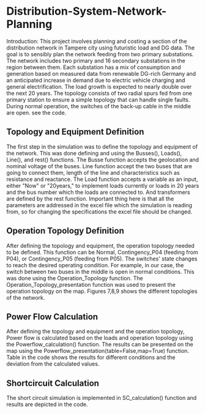 # Distribution-System-Network-Planning
Introduction:
This project involves planning and costing a section of the distribution network in Tampere city using futuristic load and DG data. The goal is to sensibly plan the network feeding from two primary substations. The network includes two primary and 16 secondary substations in the region between them. Each substation has a mix of consumption and generation based on measured data from renewable DG-rich Germany and an anticipated increase in demand due to electric vehicle charging and general electrification. The load growth is expected to nearly double over the next 20 years. The topology consists of two radial spurs fed from one primary station to ensure a simple topology that can handle single faults. During normal operation, the switches of the back-up cable in the middle are open. see the code.
## Topology and Equipment Definition
The first step in the simulation was to define the topology and equipment of the network. This was done defining and using the Busses(), Loads(), Line(), and rest() functions. The Busse function accepts the geolocation and nominal voltage of the buses. Line function accept the two buses that are going to connect them, length of the line and characteristics such as resistance and reactance.   The Load function accepts a variable as an input, either "Now" or "20years," to implement loads currently or loads in 20 years and the bus number which the loads are connected to. And transformers are defined by the rest function. Important thing here is that all the parameters are addressed in the excel file which the simulation is reading from, so for changing the specifications the excel file should be changed. 
## Operation Topology Definition
After defining the topology and equipment, the operation topology needed to be defined. This function can be Normal, Contingency_P04 (feeding from P04), or Contingency_P05 (feeding from P05). The switches' state changes to reach the desired operating condition. For example, in our case, the switch between two buses in the middle is open in normal conditions. This was done using the Operation_Topology function. The Operation_Topology_presentation function was used to present the operation topology on the map. Figures 7,8,9  shows the different topologies of the network.
## Power Flow Calculation
After defining the topology and equipment and the operation topology,  Power flow is calculated based on the loads and operation topology using the Powerflow_calculation() function. The results can be presented on the map using the Powerflow_presentation(table=False,map=True) function. Table in the code shows the results for different conditions and the deviation from the calculated values. 
## Shortcircuit Calculation
The short circuit simulation is implemented in SC_calculation() function and results are depicted in the code. 
